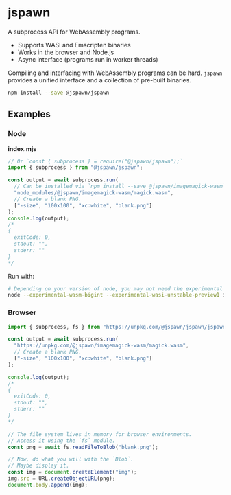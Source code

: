 # jspawn

A subprocess API for WebAssembly programs.

- Supports WASI and Emscripten binaries
- Works in the browser and Node.js
- Async interface (programs run in worker threads)

Compiling and interfacing with WebAssembly programs can be hard. `jspawn` provides a unified interface and a collection of pre-built binaries.

```sh
npm install --save @jspawn/jspawn
```

## Examples

### Node

**index.mjs**

```javascript
// Or `const { subprocess } = require("@jspawn/jspawn");`
import { subprocess } from "@jspawn/jspawn";

const output = await subprocess.run(
  // Can be installed via `npm install --save @jspawn/imagemagick-wasm`
  "node_modules/@jspawn/imagemagick-wasm/magick.wasm",
  // Create a blank PNG.
  ["-size", "100x100", "xc:white", "blank.png"]
);
console.log(output);
/*
{
  exitCode: 0,
  stdout: "",
  stderr: ""
}
*/
```

Run with:

```sh
# Depending on your version of node, you may not need the experimental flags.
node --experimental-wasm-bigint --experimental-wasi-unstable-preview1 index.mjs
```

### Browser

```javascript
import { subprocess, fs } from "https://unpkg.com/@jspawn/jspawn/jspawn.mjs";

const output = await subprocess.run(
  "https://unpkg.com/@jspawn/imagemagick-wasm/magick.wasm",
  // Create a blank PNG.
  ["-size", "100x100", "xc:white", "blank.png"]
);

console.log(output);
/*
{
  exitCode: 0,
  stdout: "",
  stderr: ""
}
*/

// The file system lives in memory for browser environments.
// Access it using the `fs` module.
const png = await fs.readFileToBlob("blank.png");

// Now, do what you will with the `Blob`.
// Maybe display it.
const img = document.createElement("img");
img.src = URL.createObjectURL(png);
document.body.append(img);
```


